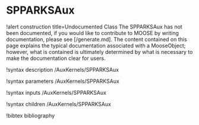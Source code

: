 <!-- MOOSE Documentation Stub: Remove this when content is added. -->

# SPPARKSAux

!alert construction title=Undocumented Class
The SPPARKSAux has not been documented, if you would like to contribute to MOOSE by
writing documentation, please see [/generate.md]. The content contained on this page explains
the typical documentation associated with a MooseObject; however, what is contained is ultimately
determined by what is necessary to make the documentation clear for users.

!syntax description /AuxKernels/SPPARKSAux

!syntax parameters /AuxKernels/SPPARKSAux

!syntax inputs /AuxKernels/SPPARKSAux

!syntax children /AuxKernels/SPPARKSAux

!bibtex bibliography
